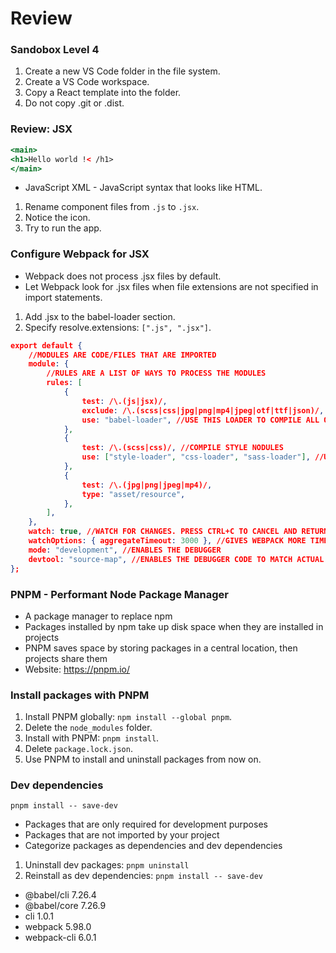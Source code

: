 # Review

### Sandobox Level 4
1. Create a new VS Code folder in the file system.
2. Create a VS Code workspace.
3. Copy a React template into the folder. 
4. Do not copy .git or .dist. 

### Review: JSX
```jsx
<main>
<h1>Hello world !< /h1>
</main>
```

-  JavaScript XML - JavaScript syntax that looks like HTML.

1. Rename component files from `.js` to `.jsx`.
2. Notice the icon.
3. Try to run the app.

### Configure Webpack for JSX
- Webpack does not process .jsx files by default.
- Let Webpack look for .jsx files when file extensions are not specified in import statements.

1. Add .jsx to the babel-loader section.
2. Specify resolve.extensions: `[".js", ".jsx"]`.

```json
export default {
	//MODULES ARE CODE/FILES THAT ARE IMPORTED
	module: {
		//RULES ARE A LIST OF WAYS TO PROCESS THE MODULES
		rules: [
			{
				test: /\.(js|jsx)/,
				exclude: /\.(scss|css|jpg|png|mp4|jpeg|otf|ttf|json)/, //DON'T COMPILE STYLE MODULES
				use: "babel-loader", //USE THIS LOADER TO COMPILE ALL OTHER MODULES
			},
			{
				test: /\.(scss|css)/, //COMPILE STYLE NODULES
				use: ["style-loader", "css-loader", "sass-loader"], //USE THIS LOADER TO COMPLILE STYLE MODULES
			},
			{
				test: /\.(jpg|png|jpeg|mp4)/,
				type: "asset/resource",
			},
		],
	},
	watch: true, //WATCH FOR CHANGES. PRESS CTRL+C TO CANCEL AND RETURN TO CLI.
	watchOptions: { aggregateTimeout: 3000 }, //GIVES WEBPACK MORE TIME TO COMPILE & PREVENTS BUILD ERRORS
	mode: "development", //ENABLES THE DEBUGGER
	devtool: "source-map", //ENABLES THE DEBUGGER CODE TO MATCH ACTUAL CODE
};
```

### PNPM - Performant Node Package Manager
- A package manager to replace npm
-  Packages installed by npm take up disk space when they are installed in projects
-  PNPM saves space by storing packages in a central location, then projects share them
-  Website: https://pnpm.io/

### Install packages with PNPM

1. Install PNPM globally: `npm install --global pnpm`.
2. Delete the `node_modules` folder.
3. Install with PNPM: `pnpm install`.
4. Delete `package.lock.json`.
5. Use PNPM to install and uninstall packages from now on.

### Dev dependencies
`pnpm install -- save-dev`

- Packages that are only required for development purposes
- Packages that are not imported by your project
- Categorize packages as dependencies and dev dependencies

1. Uninstall dev packages: `pnpm uninstall`
2. Reinstall as dev dependencies: `pnpm install -- save-dev`

+ @babel/cli 7.26.4
+ @babel/core 7.26.9
+ cli 1.0.1
+ webpack 5.98.0
+ webpack-cli 6.0.1